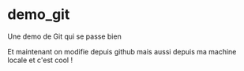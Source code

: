 # demo_git
Une demo de Git qui se passe bien

Et maintenant on modifie depuis github
mais aussi depuis ma machine locale et c'est cool !
